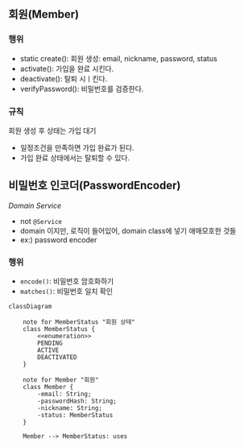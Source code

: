 ## 회원(Member)
### 행위
- static create(): 회원 생성: email, nickname, password, status
- activate(): 가입을 완료 시킨다.
- deactivate(): 탈퇴 시ㅣ킨다.
- verifyPassword(): 비밀번호를 검증한다.

### 규칙
회원 생성 후 상태는 가입 대기
- 일정조건을 만족하면 가입 완료가 된다.
- 가입 완료 상태에서는 탈퇴할 수 있다.


## 비밀번호 인코더(PasswordEncoder)
_Domain Service_
- not `@Service`
- domain 이지만, 로직이 들어있어, domain class에 넣기 애매모호한 것들
- ex:) password encoder 

### 행위
- `encode()`: 비밀번호 암호화하기
- `matches()`: 비밀번호 일치 확인


```mermaid
classDiagram
    
    note for MemberStatus "회원 상태"
    class MemberStatus {
        <<enumeration>>
        PENDING
        ACTIVE
        DEACTIVATED
    }

    note for Member "회원"
    class Member {
        -email: String;
        -passwordHash: String;
        -nickname: String;
        -status: MemberStatus
    }

    Member --> MemberStatus: uses
```
